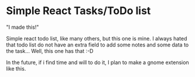 # Simple React Tasks/ToDo list

"I made this!"

Simple react todo list, like many others, but this one is mine.
I always hated that todo list do not have an extra field to add some notes and some data to the task...
Well, this one has that :-D

In the future, if i find time and will to do it, I plan to make a gnome extension like this.
